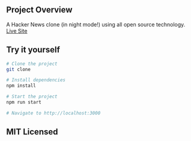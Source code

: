 ## Project Overview

A Hacker News clone (in night mode!) using all open source technology.
[Live Site](https://ykhade.github.io/hn-clone/)

## Try it yourself

```sh
# Clone the project
git clone 

# Install dependencies
npm install

# Start the project
npm run start

# Navigate to http://localhost:3000
```
## MIT Licensed
